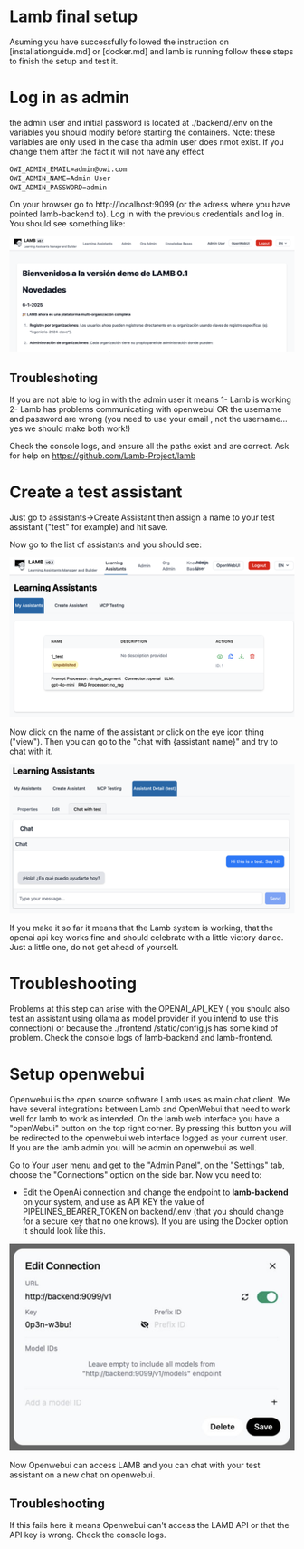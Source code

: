 # Lamb final setup

Asuming you have successfully followed the instruction on [installationguide.md] or [docker.md] and lamb is running follow these steps to finish the setup and test it. 

# Log in as admin

the admin user and initial password is located at ./backend/.env on the variables you should modify before starting the containers.  Note: these variables are only used in the case tha admin user does nmot exist. If you change them after the fact it will not have any effect 

```
OWI_ADMIN_EMAIL=admin@owi.com
OWI_ADMIN_NAME=Admin User
OWI_ADMIN_PASSWORD=admin
```

On your browser go to http://localhost:9099 (or the adress where you have pointed lamb-backend to). Log in with the previous credentials and log in. You should see something like:

![LAMB UI Login Screen](static/lamb-ui-01.png)

## Troubleshoting

If you are not able to log in with the admin user it means 
1- Lamb is working 
2- Lamb has problems communicating with openwebui  OR the username and password are wrong (you need to use your email , not the username... yes we should make both work!)

Check the console logs, and ensure all the paths exist and are correct. Ask for help on https://github.com/Lamb-Project/lamb 

# Create a test assistant

Just go to assistants->Create Assistant then assign a name to your test assistant ("test" for example) and hit save.

Now go to the list of assistants and you should see:

![LAMB Assistants List](static/lamb-ui-02.png)

Now click on the name of the assistant or click on the eye icon thing ("view"). Then you can go to the "chat with {assistant name}" and try to chat with it.

![LAMB Assistant Chat Screen](static/lamb-ui-03.png)

If you make it so far it means that the Lamb system is working, that the openai api key works fine and should celebrate with a little victory dance. Just a little one, do not get ahead of yourself.

# Troubleshooting

Problems at this step can arise with the OPENAI_API_KEY ( you should also test an assistant using ollama as model provider if you intend to use this connection) or because the ./frontend /static/config.js has some kind of problem. Check the console logs of lamb-backend and lamb-frontend.

# Setup openwebui 

Openwebui is the open source software Lamb uses as main chat client. We have several integrations between Lamb and OpenWebui that need to work well for lamb to work as intended. On the lamb web interface you have a "openWebui" button on the top right corner. By pressing this button you will be redirected to the openwebui web interface logged as your current user. If you are the lamb admin you will be admin on openwebui as well.

Go to Your user menu and get to the "Admin Panel", on the "Settings" tab, choose the "Connections" option on the side bar. Now you need to:
* Edit the OpenAi connection and change the endpoint to **lamb-backend** on your system, and use as API KEY the value of PIPELINES_BEARER_TOKEN on backend/.env (that you should change for a secure key that no one knows). If you are using the Docker option it should look like this.

![OpenWebUI Settings Example](static/owi-settings.png)

Now Openwebui can access LAMB and you can chat with your test assistant on a new chat on openwebui.

## Troubleshooting

If this fails here it means Openwebui can't access the LAMB API or that the API key is wrong. Check the console logs.  
